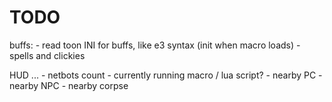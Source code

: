 # TODO

buffs:
    - read toon INI for buffs, like e3 syntax (init when macro loads)
    - spells and clickies



HUD ...
    - netbots count
    - currently running macro / lua script?
    - nearby PC
    - nearby NPC
    - nearby corpse


